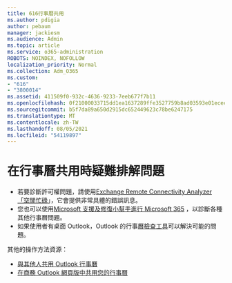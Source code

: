 ```yaml
---
title: 616行事曆共用
ms.author: pdigia
author: pebaum
manager: jackiesm
ms.audience: Admin
ms.topic: article
ms.service: o365-administration
ROBOTS: NOINDEX, NOFOLLOW
localization_priority: Normal
ms.collection: Adm_O365
ms.custom:
- "616"
- "3800014"
ms.assetid: 411509f0-932c-4636-9233-7eeb677f7b11
ms.openlocfilehash: 0f21000033715dd1ea1637289ffe3527759b8ad03593e01ecee1a01369421f55
ms.sourcegitcommit: b5f7da89a650d2915dc652449623c78be6247175
ms.translationtype: MT
ms.contentlocale: zh-TW
ms.lasthandoff: 08/05/2021
ms.locfileid: "54119897"
---
```

# <a name="troubleshooting-issues-with-calendar-sharing"></a>在行事曆共用時疑難排解問題

- 若要診斷許可權問題，請使用[Exchange Remote Connectivity Analyzer 「空閒忙碌](https://testconnectivity.microsoft.com/Default.aspx?testId=freeBusy)」，它會提供非常具體的錯誤訊息。
- 您也可以使用[Microsoft 支援及修復小幫手進行 Microsoft 365](https://diagnostics.office.com/) ，以診斷各種其他行事曆問題。 
- 如果使用者有桌面 Outlook，Outlook 的行事[曆檢查工具](https://www.microsoft.com/download/details.aspx?id=28786)可以解決可能的問題。

其他的操作方法資源：

- [與其他人共用 Outlook 行事曆](https://support.office.com/article/353ed2c1-3ec5-449d-8c73-6931a0adab88)
- [在商務 Outlook 網頁版中共用您的行事曆](https://support.office.com/article/7ecef8ae-139c-40d9-bae2-a23977ee58d5)
